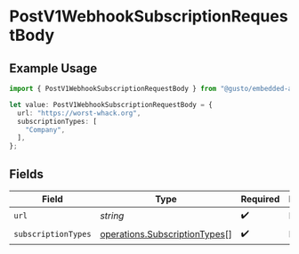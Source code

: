 # PostV1WebhookSubscriptionRequestBody

## Example Usage

```typescript
import { PostV1WebhookSubscriptionRequestBody } from "@gusto/embedded-api/models/operations";

let value: PostV1WebhookSubscriptionRequestBody = {
  url: "https://worst-whack.org",
  subscriptionTypes: [
    "Company",
  ],
};
```

## Fields

| Field                                                                          | Type                                                                           | Required                                                                       | Description                                                                    |
| ------------------------------------------------------------------------------ | ------------------------------------------------------------------------------ | ------------------------------------------------------------------------------ | ------------------------------------------------------------------------------ |
| `url`                                                                          | *string*                                                                       | :heavy_check_mark:                                                             | N/A                                                                            |
| `subscriptionTypes`                                                            | [operations.SubscriptionTypes](../../models/operations/subscriptiontypes.md)[] | :heavy_check_mark:                                                             | N/A                                                                            |